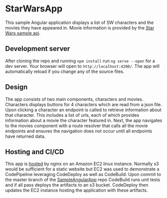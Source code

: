# StarWarsApp

This sample Angular application displays a list of SW characters and the movies they have appeared in.  Movie information is provided by the [Star Wars sample api](https://swapi.co/).  

## Development server

After cloning the repo and running `npm install` run `ng serve --open` for a dev server. Your browser will open to `http://localhost:4200/`. The app will automatically reload if you change any of the source files.

## Design

The app consists of two main components, characters and movies.  Characters displays buttons for 4 characters which are read from a json file.  Upon clicking a character an endpoint is called to retrieve information about that character. This includes a list of urls, each of which provides information about a movie the character featured in.  Next, the app navigates to the movies component with a route resolver that calls all the movie endpoints and ensures the navigation does not occur until all endpoints have returned data.  

## Hosting and CI/CD
This app is [hosted](http://www.mattssampleapps.com) by nginx on an Amazon EC2 linux instance.  Normally s3 would be sufficient for a static website but EC2 was used to demonstrate a CodePipeline leveraging CodeDeploy as well as CodeBuild.  Upon commit to the master branch of the [SampleAngularApp](https://github.com/MatthewBacalakis/SampleAngularApp) repo CodeBuild runs unit tests and if all pass  deploys the artifacts to an s3 bucket.  CodeDeploy then updates the EC2 instance hosting the application with these artifacts.  




